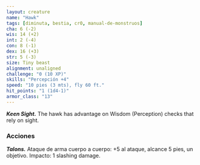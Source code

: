 ```yaml
---
layout: creature
name: "Hawk"
tags: [diminuta, bestia, cr0, manual-de-monstruos]
cha: 6 (-2)
wis: 14 (+2)
int: 2 (-4)
con: 8 (-1)
dex: 16 (+3)
str: 5 (-3)
size: Tiny beast
alignment: unaligned
challenge: "0 (10 XP)"
skills: "Percepción +4"
speed: "10 pies (3 mts), fly 60 ft."
hit_points: "1 (1d4-1)"
armor_class: "13"
---
```


***Keen Sight.*** The hawk has advantage on Wisdom (Perception) checks that rely on sight.

### Acciones

***Talons.*** Ataque de arma cuerpo a cuerpo: +5 al ataque, alcance 5 pies, un objetivo. Impacto: 1 slashing damage.